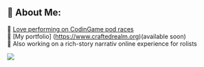 ## 💫 About Me:
👯 [Love performing on CodinGame pod races](https://www.codingame.com/profile/8be7f781541e65d54e00debef38547c90199255)<br>
🔭 [My portfolio] (https://www.craftedrealm.org)(available soon)<br>
🌱 Also working on a rich-story narrativ online experience for rolists<br>

<img src="https://api.iconify.design/skill-icons:html.svg?color=%23888888">
